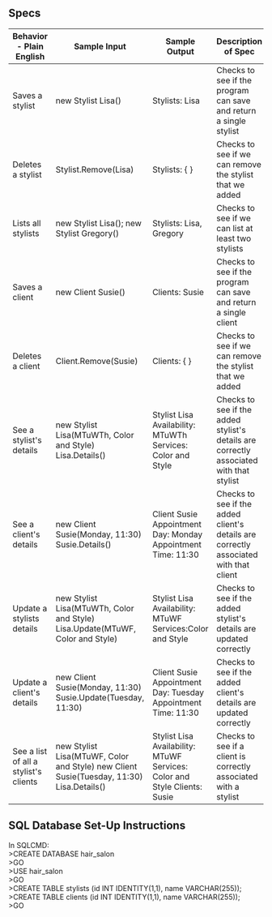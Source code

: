 ## Specs

| Behavior - Plain English              | Sample Input                                                                             | Sample Output                                                             | Description of Spec                                                                     |
|---------------------------------------|------------------------------------------------------------------------------------------|---------------------------------------------------------------------------|-----------------------------------------------------------------------------------------|
| Saves a stylist                       | new Stylist Lisa()                                                                       | Stylists: Lisa                                                            | Checks to see if the program can save and return a single stylist                       |
| Deletes a stylist                     | Stylist.Remove(Lisa)                                                                     | Stylists: { }                                                             | Checks to see if we can remove the stylist that we added                                |
| Lists all stylists                    | new Stylist Lisa(); new Stylist Gregory()                                                | Stylists: Lisa, Gregory                                                   | Checks to see if we can list at least two stylists                                      |
| Saves a client                        | new Client Susie()                                                                       | Clients: Susie                                                            | Checks to see if the program can save and return a single client                        |
| Deletes a client                      | Client.Remove(Susie)                                                                     | Clients: { }                                                              | Checks to see if we can remove the stylist that we added                                |
| See a stylist's details               |  new Stylist Lisa(MTuWTh, Color and Style) Lisa.Details()                                | Stylist Lisa Availability: MTuWTh Services: Color and Style               | Checks to see if the added stylist's details are correctly associated with that stylist |
| See a client's details                | new Client Susie(Monday, 11:30) Susie.Details()                                          | Client Susie Appointment Day: Monday Appointment Time: 11:30              | Checks to see if the added client's details are correctly associated with that client   |
| Update a stylists details             | new Stylist Lisa(MTuWTh, Color and Style) Lisa.Update(MTuWF, Color and Style)            | Stylist Lisa Availability: MTuWF Services:Color and Style                 | Checks to see if the added stylist's details are updated correctly                      |
| Update a client's details             | new Client Susie(Monday, 11:30) Susie.Update(Tuesday, 11:30)                             | Client Susie Appointment Day: Tuesday Appointment Time: 11:30             | Checks to see if the added client's details are updated correctly                       |
| See a list of all a stylist's clients | new Stylist Lisa(MTuWF, Color and Style) new Client Susie(Tuesday, 11:30) Lisa.Details() | Stylist Lisa Availability: MTuWF Services: Color and Style Clients: Susie | Checks to see if a client is correctly associated with a stylist                        |


## SQL Database Set-Up Instructions

In SQLCMD:<br>
\>CREATE DATABASE hair_salon <br>
\>GO <br>
\>USE hair_salon <br>
\>GO <br>
\>CREATE TABLE stylists (id INT IDENTITY(1,1), name VARCHAR(255)); <br>
\>CREATE TABLE clients (id INT IDENTITY(1,1), name VARCHAR(255)); <br>
\>GO

